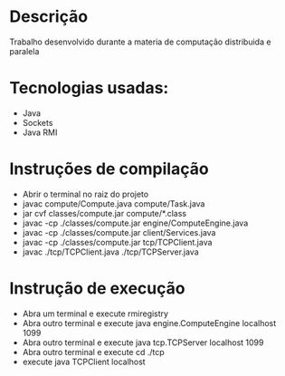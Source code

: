 # Descrição
Trabalho desenvolvido durante a materia de computação distribuida e paralela
# Tecnologias usadas:
- Java
- Sockets
- Java RMI
# Instruções de compilação

- Abrir o terminal no raiz do projeto
- javac compute/Compute.java compute/Task.java
- jar cvf classes/compute.jar compute/*.class
- javac -cp ./classes/compute.jar engine/ComputeEngine.java
- javac -cp ./classes/compute.jar   client/Services.java
- javac -cp ./classes/compute.jar tcp/TCPClient.java
- javac  ./tcp/TCPClient.java ./tcp/TCPServer.java   
# Instrução de execução

- Abra um terminal e execute rmiregistry
- Abra outro terminal e execute java engine.ComputeEngine localhost 1099
- Abra outro terminal e  execute java tcp.TCPServer localhost 1099    
- Abra outro terminal e  execute cd ./tcp
- execute  java TCPClient localhost
